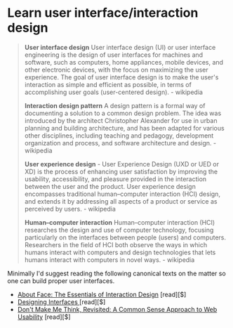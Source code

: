 # Learn user interface/interaction design

> **User interface design** User interface design (UI) or user interface engineering is the design of user interfaces for machines and software, such as computers, home appliances, mobile devices, and other electronic devices, with the focus on maximizing the user experience. The goal of user interface design is to make the user's interaction as simple and efficient as possible, in terms of accomplishing user goals (user-centered design). - wikipedia
> 
> **Interaction design pattern** A design pattern is a formal way of documenting a solution to a common design problem. The idea was introduced by the architect Christopher Alexander for use in urban planning and building architecture, and has been adapted for various other disciplines, including teaching and pedagogy, development organization and process, and software architecture and design. - wikipedia
>  
> **User experience design** - User Experience Design (UXD or UED or XD) is the process of enhancing user satisfaction by improving the usability, accessibility, and pleasure provided in the interaction between the user and the product. User experience design encompasses traditional human–computer interaction (HCI) design, and extends it by addressing all aspects of a product or service as perceived by users. - wikipedia
>  
> **Human–computer interaction** Human–computer interaction (HCI) researches the design and use of computer technology, focusing particularly on the interfaces between people (users) and computers. Researchers in the field of HCI both observe the ways in which humans interact with computers and design technologies that lets humans interact with computers in novel ways. - wikipedia

Minimally I'd suggest reading the following canonical texts on the matter so one can build proper user interfaces.

* [About Face: The Essentials of Interaction Design](http://www.amazon.com/About-Face-Essentials-Interaction-Design/dp/1118766571/ref=pd_sim_14_3) [read][$]
* [Designing Interfaces ](http://www.amazon.com/Designing-Interfaces-Jenifer-Tidwell/dp/1449379702/ref=sr_1_1) [read][$]
* [Don't Make Me Think, Revisited: A Common Sense Approach to Web Usability](http://www.amazon.com/Dont-Make-Think-Revisited-Usability/dp/0321965515/ref=pd_sim_14_2) [read][$]

